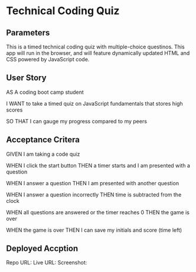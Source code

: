 # Technical Coding Quiz

## Parameters
This is a timed technical coding quiz with multiple-choice questinos. This app will run in the browser, and will feature dynamically updated HTML and CSS powered by JavaScript code.

## User Story
AS A coding boot camp student

I WANT to take a timed quiz on JavaScript fundamentals that stores high scores

SO THAT I can gauge my progress compared to my peers

## Acceptance Critera
GIVEN I am taking a code quiz

WHEN I click the start button
THEN a timer starts and I am presented with a question

WHEN I answer a question
THEN I am presented with another question

WHEN I answer a question incorrectly
THEN time is subtracted from the clock

WHEN all questions are answered or the timer reaches 0
THEN the game is over

WHEN the game is over
THEN I can save my initials and score (time left)

## Deployed Accption
Repo URL:
Live URL:
Screenshot: